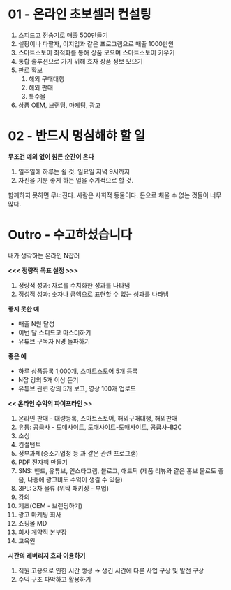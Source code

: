 # 01 - 온라인 초보셀러 컨설팅

1. 스피드고 전송기로 매출 500만들기
2. 셀팡이나 다팔자, 이지업과 같은 프로그램으로 매출 1000만원
3. 스마트스토어 최적화를 통해 상품 모으며 스마트스토어 키우기
4. 통합 솔루션으로 가기 위해 효자 상품 정보 모으기
5. 판로 확보
    1. 해외 구매대행
    2. 해외 판매
    3. 특수몰
6. 상품 OEM, 브랜딩, 마케팅, 광고

# 02 - 반드시 명심해햐 할 일

**무조건 예외 없이 힘든 순간이 온다**
1. 일주일에 하루는 쉴 것. 일요일 저녁 9시까지
2. 자신을 기분 좋게 하는 일을 주기적으로 할 것.

함께하지 못하면 무너진다.
사람은 사회적 동물이다.
돈으로 채울 수 없는 것들이 너무 많다.

# Outro - 수고하셨습니다

내가 생각하는 온라인 N잡러

**<<< 정량적 목표 설정 >>>**
1. 정량적 성과: 자료를 수치화한 성과를 나타냄
2. 정성적 성과: 숫자나 금액으로 표현할 수 없는 성과를 나타냄

**좋지 못한 예**
- 매출 N원 달성
- 이번 달 스피드고 마스터하기
- 유튜브 구독자 N명 돌파하기

**좋은 예**
- 하루 상품등록 1,000개, 스마트스토어 5개 등록
- N잡 강의 5개 이상 듣기
- 유튜브 관련 강의 5개 보고, 영상 100개 업로드

**<< 온라인 수익의 파이프라인 >>**
1. 온라인 판매 - 대량등록, 스마트스토어, 해외구매대행, 해외판매
2. 유통: 공급사 - 도매사이트, 도매사이트-도매사이트, 공급사-B2C
3. 소싱
4. 컨설턴트
5. 정부과제(중소기업청 등 과 같은 관련 프로그램)
6. PDF 전자책 만들기
7. SNS: 밴드, 유튜브, 인스타그램, 블로그, 애드픽 (제품 리뷰와 같은 홍보 물로도 좋음, 나중에 광고비도 수익이 생길 수 있음)
8. 3PL: 3차 물류 (위탁 패키징 - 부업)
9. 강의
10. 제조(OEM - 브랜딩하기)
11. 광고 마케팅 회사
12. 쇼핑몰 MD
13. 회사 계약직 본부장
14. 교육원

**시간의 레버리지 효과 이용하기**
  1. 직원 고용으로 인한 시간 생성 → 생긴 시간에 다른 사업 구상 및 발전 구상
  2. 수익 구조 파악하고 활용하기
